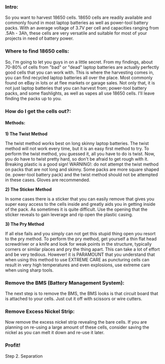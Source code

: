 ### Intro:
So you want to harvest 18650 cells. 18650 cells are readily available and commonly found in most laptop batteries as well as power-tool battery packs. With an average voltage of 3.7V per cell and capacities ranging from .5Ah - 3Ah, these cells are very versatile and suitable for most of your projects in need of battery power.

### Where to find 18650 cells:
So, I'm going to let you guys in on a little secret. From my findings, about 70-80% of cells from "bad" or "dead" laptop batteries are actually perfectly good cells that you can work with. This is where the harvesting comes in, you can find recycled laptop batteries all over the place. Most commonly found on eBay in lots or at flee markets or garage sales. Not only that, it is not just laptop batteries that you can harvest from; power-tool battery packs, and some flashlights, as well as vapes all use 18650 cells. I'll leave finding the packs up to you.

### How do I get the cells out?:

#### Methods:

**1) The Twist Method**

The twist method works best on long skinny laptop batteries. The twist method will not work every time, but it is an easy first method to try. To perform the twist method, you guessed it, all you have to do is twist. Now, you do have to twist pretty hard, so don't be afraid to get rough with it. Breaking plastic is a good sign! WARNING!: do not attempt the twist method on packs that are not long and skinny. Some packs are more square shaped (ie. power-tool battery pack) and the twist method should not be attempted in these cases. Gloves are recommended.

**2) The Sticker Method**

In some cases there is a sticker that you can easily remove that gives you super easy access to the cells inside and greatly aids you in getting inside of the pack. As sometimes it is quite difficult. Use the opening that the sticker reveals to gain leverage and rip open the plastic casing.

**3) The Pry Method**

If all else fails and you simply can not get this stupid thing open you resort to the pry method. To perform the pry method, get yourself a thin flat head screwdriver or a knife and look for weak points in the structure, typically corners or similar places and pry the thing apart. This can take a lot of effort and be very tedious. However! it is PARAMOUNT that you understand that when using this method to use EXTREME CARE as puncturing cells can result in very high temperatures and even explosions, use extreme care when using sharp tools.


### Remove the BMS (Battery Management System):
The next step is to remove the BMS, the BMS looks is that circuit board that is attached to your cells. Just cut it off with scissors or wire cutters.

### Remove Excess Nickel Strip:
Now remove the excess nickel strip revealing the bare cells. If you are planning on re-using a large amount of these cells, consider saving the nickel as you can melt it down and re-use it later.

### Profit!
Step 2. Separation
